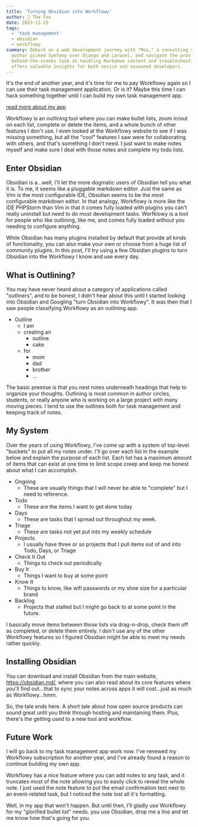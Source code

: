 ```yaml
---
title: 'Turning Obsidian into Workflowy'
author: 🦊 The Fox
date: 2023-11-25
tags: 
  - 'task management'
  - obsidian
  - workflowy
summary: Embark on a web development journey with "Moz," a consulting site built using Symfony. Find out why the
  author picked Symfony over Django and Laravel, and navigate the pros and cons of using Tailwind CSS. Get a
  behind-the-scenes look at handling Markdown content and troubleshooting common Symfony issues. This blog post
  offers valuable insights for both novice and seasoned developers.
---
```


It's the end of another year, and it's time for me to pay Workflowy again so I can use their task management application. Or is it? 
Maybe this time I can hack something together until I can build my own task management app.

[read more about my app](2023-11-25_task_management_app.md)

Workflowy is an outlining tool where you can make bullet lists, zoom in/out on each list, complete or delete the items, and a whole
bunch of other features I don't use. I even looked at the Workflowy website to see if I was missing something, but all the "cool"
features I saw were for collaborating with others, and that's something I don't need. I just want to make notes myself and make
sure I deal with those notes and complete my todo lists.

## Enter Obsidian

Obsidian is a...well, I'll let the more dogmatic users of Obsidian tell you what it is. To me, it seems like a pluggable markdown
editor. Just the same as Vim is the most configurable IDE, Obsidian seems to be the most configurable markdown editor. In that analogy, 
Workflowy is more like the IDE PHPStorm than Vim in that it comes fully loaded with plugins you can't really uninstall but need to do 
most development tasks. Worfklowy is a tool for people who like outlining, like me, and comes fully loaded without you needing to configure
anything. 

While Obsidian has many plugins installed by default that provide all kinds of functionality, you can also make your own or choose from a 
huge list of community plugins. In this post, I'll try using a few Obsidian plugins to turn Obsidian into the Workflowy I know and use
every day. 

## What is Outlining?

You may have never heard about a category of applications called "outliners", and to be honest, I didn't hear about this until I started
looking into Obsidian and Googling "turn Obsidian into Workflowy". It was then that I saw people classifying Workflowy as an outlining app.

- Outline
  - I am
  - creating an
    - outline
    - cake
  - for
    - mom
    - dad
    - brother
    - ...

The basic premise is that you nest notes underneath headings that help to organize your thoughts. Outlining is most common in author
circles, students, or really anyone who is working on a large project with many moving pieces. I tend to use the outlines both for task
management and keeping track of notes.

## My System

Over the years of using Workflowy, I've come up with a system of top-level "buckets" to put all my notes under. I'll go over each list
in the example below and explain the purpose of each list. Each list has a maximum amount of items that can exist at one time to limit 
scope creep and keep me honest about what I can accomplish.

- Ongoing
  - These are usually things that I will never be able to "complete" but I need to reference.
- Todo
  - These are the items I want to get done today
- Days
  - These are tasks that I spread out throughout my week.
- Triage
  - These are tasks not yet put into my weekly schedule
- Projects
  - I usually have three or so projects that I pull items out of and into Todo, Days, or Triage
- Check It Out
  - Things to check out periodically
- Buy It
  - Things I want to buy at some point
- Know It
  - Things to know, like wifi passwords or my shoe size for a particular brand
- Backlog
  - Projects that stalled but I might go back to at some point in the future.

I basically move items between those lists via drag-n-drop, check them off as completed, or delete them entirely. I 
don't use any of the other Workflowy features so I figured Obsidian might be able to meet my needs rather quickly.

## Installing Obsidian

You can download and install Obsidian from the main website, https://obsidian.md/, where you can also read about its core
features where you'll find out...that to sync your notes across apps it will cost...just as much as Workflowy...hmm.

So, the tale ends here. A short tale about how open source products can sound great until you think through hosting
and maintaining them. Plus, there's the getting used to a new tool and workflow.

## Future Work

I will go back to my task management app work now. I've renewed my Workflowy subscription for another year, and I've
already found a reason to continue building my own app.

Workflowy has a nice feature where you can add notes to any task, and it truncates most of the note allowing you to 
easily click to reveal the whole note. I just used the note feature to put the email confirmation text next to an 
event-related task, but I noticed the note lost all it's formatting. 

Well, in my app that won't happen. But until then, I'll gladly use Workflowy for my "glorified bullet list" needs.
you use Obsidian, drop me a line and let me know how that's going for you.



